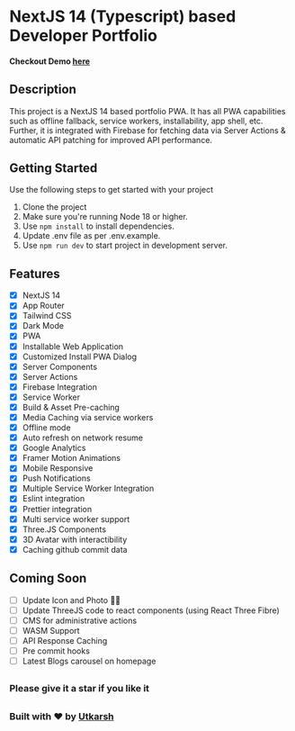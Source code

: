 # NextJS 14 (Typescript) based Developer Portfolio
#### Checkout Demo [here](https://utkarshrajput.com/)

## Description
This project is a NextJS 14 based portfolio PWA. It has all PWA capabilities such as offline fallback, service workers, installability, app shell, etc. Further, it is integrated with Firebase for fetching data via Server Actions & automatic API patching for improved API performance.

## Getting Started
Use the following steps to get started with your project
1. Clone the project
2. Make sure you're running Node 18 or higher.
3. Use `npm install` to install dependencies.
4. Update .env file as per .env.example.
5. Use `npm run dev` to start project in development server.

## Features
- [x] NextJS 14
- [x] App Router
- [x] Tailwind CSS
- [x] Dark Mode
- [x] PWA
- [x] Installable Web Application
- [x] Customized Install PWA Dialog
- [x] Server Components
- [x] Server Actions
- [x] Firebase Integration
- [x] Service Worker
- [x] Build & Asset Pre-caching
- [x] Media Caching via service workers
- [x] Offline mode
- [x] Auto refresh on network resume
- [x] Google Analytics
- [x] Framer Motion Animations
- [x] Mobile Responsive
- [x] Push Notifications
- [x] Multiple Service Worker Integration
- [x] Eslint integration
- [x] Prettier integration
- [x] Multi service worker support
- [x] Three.JS Components
- [x] 3D Avatar with interactibility
- [x] Caching github commit data

 ## Coming Soon
- [ ] Update Icon and Photo 😵‍💫
- [ ] Update ThreeJS code to react components (using React Three Fibre)
- [ ] CMS for administrative actions
- [ ] WASM Support
- [ ] API Response Caching
- [ ] Pre commit hooks
- [ ] Latest Blogs carousel on homepage

##
### Please give it a star if you like it
##

### Built with ❤️ by [Utkarsh](https://www.linkedin.com/in/utkarsh-rajput/)
##
